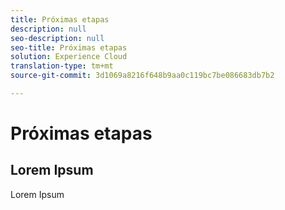 ```yaml
---
title: Próximas etapas
description: null
seo-description: null
seo-title: Próximas etapas
solution: Experience Cloud
translation-type: tm+mt
source-git-commit: 3d1069a8216f648b9aa0c119bc7be086683db7b2

---
```



# Próximas etapas

## Lorem Ipsum

Lorem Ipsum